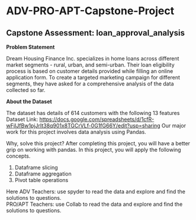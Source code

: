 # ADV-PRO-APT-Capstone-Project

## Capstone Assessment: loan_approval_analysis


**Problem Statement**

Dream Housing Finance Inc. specializes in home loans across different market segments - rural, urban, and semi-urban. Their loan eligibility process is based on customer details provided while filling an online application form. To create a targeted marketing campaign for different segments, they have asked for a comprehensive analysis of the data collected so far. 

**About the Dataset** 

The dataset has details of 614 customers with the following 13 features Dataset Link: https://docs.google.com/spreadsheets/d/1cfR-wFjIJfBw1pjJrIt38q901x8TGCrVLf-0G1fG66Y/edit?usp=sharing  Our major work for this project involves data analysis using Pandas.


Why, solve this project? After completing this project, you will have a better grip on working with pandas. In this project, you will apply the following concepts.
1. Dataframe slicing 
2. Dataframe aggregation
3. Pivot table operations  

Here ADV Teachers: use spyder to read the data and explore and find the solutions to questions.       
 PRO/APT Teachers: use Collab to read the data and explore and find the solutions to questions.
